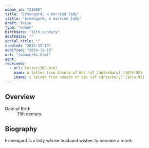 ```yaml
---
woman_id: "21688"
title: "Ermengard, a married lady"
ititle: "ermengard, a married lady"
draft: false
type: "woman"
birthdate: "11th century"
deathdate: ""
social_title: ""
created: "2013-12-19"
modified: "2014-12-15"
url: "/woman/51.html"
sent:
received:
  - url: letter/385.html
    name: A letter from Anselm of Bec (of Canterbury) (1079-92)
    iname: a letter from anselm of bec (of canterbury) (1079-92)
---
```

<h2 class="mt-4">Overview</h2><dt>Date of Birth</dt><dd>11th century</dd><h2 class="mt-4">Biography</h2>Ermengard is a lady whose husband wishes to become a monk.